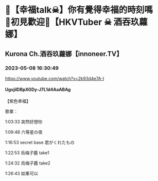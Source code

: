 # 💜【幸福talk☠】你有覺得幸福的時刻嗎🖤初見歡迎💜【HKVTuber ☠ 酒吞玖蘿娜】​

## Kurona Ch.酒吞玖蘿娜【innoneer.TV】

### 2023-05-08 16:30:49

https://www.youtube.com/watch?v=2k93d4e7A-I

#### UgxjilDBpXGDy-J7L1d4AaABAg

【紫色幸福】

歌單：

1:03:33 突然好想你

1:09:48 六等星の夜

1:16:53 secret base 君がくれたもの

1:22:53 烏梅子醬 take1

1:24:32 烏梅子醬 take2

1:26:43 如果可以

